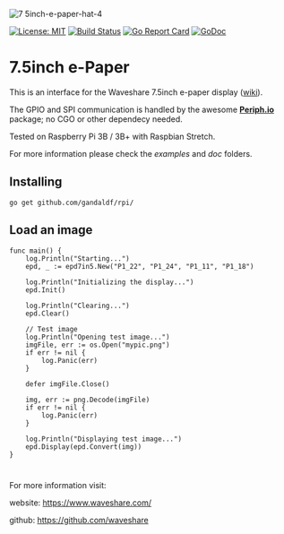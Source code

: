 ![7 5inch-e-paper-hat-4](https://user-images.githubusercontent.com/3932259/58586467-659e0380-825b-11e9-9942-f75c6dd7584f.jpg)

[![License: MIT](https://img.shields.io/badge/License-MIT-yellow.svg)](https://opensource.org/licenses/MIT)
[![Build Status](https://travis-ci.org/gandaldf/rpi.svg?branch=master)](https://travis-ci.org/gandaldf/rpi)
[![Go Report Card](https://goreportcard.com/badge/github.com/gandaldf/rpi)](https://goreportcard.com/report/github.com/gandaldf/rpi)
[![GoDoc](https://godoc.org/github.com/gandaldf/rpi?status.svg)](https://godoc.org/github.com/gandaldf/rpi)

# 7.5inch e-Paper
This is an interface for the Waveshare 7.5inch e-paper display ([wiki](https://www.waveshare.com/wiki/7.5inch_e-Paper_HAT)).

The GPIO and SPI communication is handled by the awesome **[Periph.io](https://periph.io/)** package; no CGO or other dependecy needed.

Tested on Raspberry Pi 3B / 3B+ with Raspbian Stretch.

For more information please check the _examples_ and _doc_ folders.

## Installing
```
go get github.com/gandaldf/rpi/
```

## Load an image
```golang
func main() {
	log.Println("Starting...")
	epd, _ := epd7in5.New("P1_22", "P1_24", "P1_11", "P1_18")

	log.Println("Initializing the display...")
	epd.Init()

	log.Println("Clearing...")
	epd.Clear()

	// Test image
	log.Println("Opening test image...")
	imgFile, err := os.Open("mypic.png")
	if err != nil {
		log.Panic(err)
	}

	defer imgFile.Close()

	img, err := png.Decode(imgFile)
	if err != nil {
		log.Panic(err)
	}

	log.Println("Displaying test image...")
	epd.Display(epd.Convert(img))
}
```
#
For more information visit:

website: https://www.waveshare.com/

github: https://github.com/waveshare



